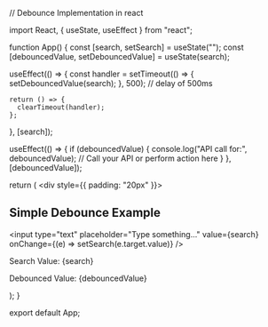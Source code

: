 // Debounce Implementation in react


import React, { useState, useEffect } from "react";

function App() {
  const [search, setSearch] = useState("");
  const [debouncedValue, setDebouncedValue] = useState(search);

  useEffect(() => {
    const handler = setTimeout(() => {
      setDebouncedValue(search);
    }, 500); // delay of 500ms

    return () => {
      clearTimeout(handler); 
    };
  }, [search]);

  useEffect(() => {
    if (debouncedValue) {
      console.log("API call for:", debouncedValue);
      // Call your API or perform action here
    }
  }, [debouncedValue]);

  return (
    <div style={{ padding: "20px" }}>
      <h2>Simple Debounce Example</h2>
      <input
        type="text"
        placeholder="Type something..."
        value={search}
        onChange={(e) => setSearch(e.target.value)}
      />
      <p>Search Value: {search}</p>
      <p>Debounced Value: {debouncedValue}</p>
    </div>
  );
}

export default App;
